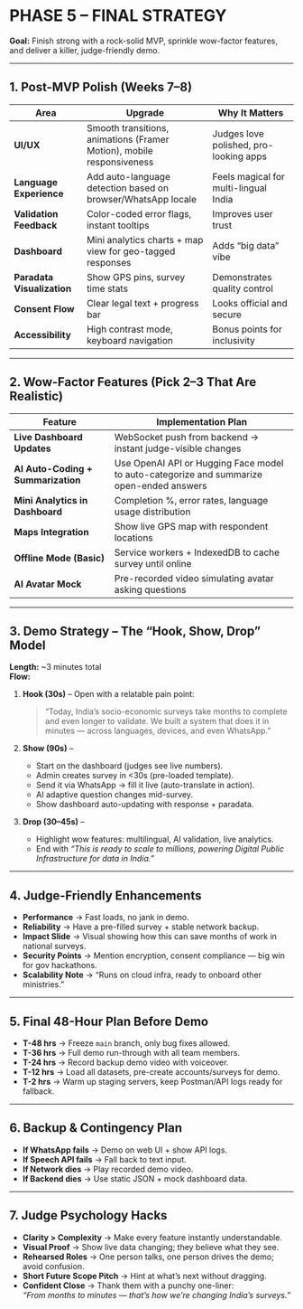 # **PHASE 5 – FINAL STRATEGY**

**Goal:** Finish strong with a rock-solid MVP, sprinkle wow-factor features, and deliver a killer, judge-friendly demo.

---

## **1. Post-MVP Polish (Weeks 7–8)**

| Area                       | Upgrade                                                               | Why It Matters                         |
| -------------------------- | --------------------------------------------------------------------- | -------------------------------------- |
| **UI/UX**                  | Smooth transitions, animations (Framer Motion), mobile responsiveness | Judges love polished, pro-looking apps |
| **Language Experience**    | Add auto-language detection based on browser/WhatsApp locale          | Feels magical for multi-lingual India  |
| **Validation Feedback**    | Color-coded error flags, instant tooltips                             | Improves user trust                    |
| **Dashboard**              | Mini analytics charts + map view for geo-tagged responses             | Adds “big data” vibe                   |
| **Paradata Visualization** | Show GPS pins, survey time stats                                      | Demonstrates quality control           |
| **Consent Flow**           | Clear legal text + progress bar                                       | Looks official and secure              |
| **Accessibility**          | High contrast mode, keyboard navigation                               | Bonus points for inclusivity           |

---

## **2. Wow-Factor Features (Pick 2–3 That Are Realistic)**

|Feature|Implementation Plan|
|---|---|
|**Live Dashboard Updates**|WebSocket push from backend → instant judge-visible changes|
|**AI Auto-Coding + Summarization**|Use OpenAI API or Hugging Face model to auto-categorize and summarize open-ended answers|
|**Mini Analytics in Dashboard**|Completion %, error rates, language usage distribution|
|**Maps Integration**|Show live GPS map with respondent locations|
|**Offline Mode (Basic)**|Service workers + IndexedDB to cache survey until online|
|**AI Avatar Mock**|Pre-recorded video simulating avatar asking questions|

---

## **3. Demo Strategy – The “Hook, Show, Drop” Model**

**Length:** ~3 minutes total  
**Flow:**

1. **Hook (30s)** – Open with a relatable pain point:  
    >“Today, India’s socio-economic surveys take months to complete and even longer to validate. We built a system that does it in minutes — across languages, devices, and even WhatsApp.”
    
2. **Show (90s)** –
    
    - Start on the dashboard (judges see live numbers).
    - Admin creates survey in <30s (pre-loaded template).
    - Send it via WhatsApp → fill it live (auto-translate in action).
    - AI adaptive question changes mid-survey.
    - Show dashboard auto-updating with response + paradata.

3. **Drop (30–45s)** –
    
    - Highlight wow features: multilingual, AI validation, live analytics.
    - End with _“This is ready to scale to millions, powering Digital Public Infrastructure for data in India.”_

---

## **4. Judge-Friendly Enhancements**

- **Performance** → Fast loads, no jank in demo.
- **Reliability** → Have a pre-filled survey + stable network backup.
- **Impact Slide** → Visual showing how this can save months of work in national surveys.
- **Security Points** → Mention encryption, consent compliance — big win for gov hackathons.
- **Scalability Note** → “Runs on cloud infra, ready to onboard other ministries.”

---

## **5. Final 48-Hour Plan Before Demo**

- **T-48 hrs** → Freeze `main` branch, only bug fixes allowed.
- **T-36 hrs** → Full demo run-through with all team members.
- **T-24 hrs** → Record backup demo video with voiceover.
- **T-12 hrs** → Load all datasets, pre-create accounts/surveys for demo.
- **T-2 hrs** → Warm up staging servers, keep Postman/API logs ready for fallback.

---

## **6. Backup & Contingency Plan**

- **If WhatsApp fails** → Demo on web UI + show API logs.
- **If Speech API fails** → Fall back to text input.
- **If Network dies** → Play recorded demo video.
- **If Backend dies** → Use static JSON + mock dashboard data.

---

## **7. Judge Psychology Hacks**

- **Clarity > Complexity** → Make every feature instantly understandable.
- **Visual Proof** → Show live data changing; they believe what they see.
- **Rehearsed Roles** → One person talks, one person drives the demo; avoid confusion.
- **Short Future Scope Pitch** → Hint at what’s next without dragging.
- **Confident Close** → Thank them with a punchy one-liner:  
    _“From months to minutes — that’s how we’re changing India’s surveys.”_

